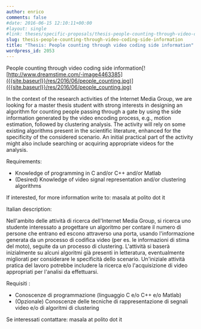 ```yaml
---
author: enrico
comments: false
#date: 2016-06-15 12:10:11+00:00
#layout: single
#link: theses/specific-proposals/thesis-people-counting-through-video-coding-side-information/
slug: thesis-people-counting-through-video-coding-side-information
title: "Thesis: People counting through video coding side information"
wordpress_id: 2053
---
```


People counting through video coding side information[![http://www.dreamstime.com/-image4463385]({{site.baseurl}}/res/2016/06/people_counting.jpg)]({{site.baseurl}}/res/2016/06/people_counting.jpg)

In the context of the research activities of the Internet Media Group, we are looking for a master thesis student with strong interests in designing an algorithm for counting people passing through a gate by using the side information generated by the video encoding process, e.g., motion estimation, followed by clustering analysis. The activity will rely on some existing algorithms present in the scientific literature, enhanced for the specificity of the considered scenario. An initial practical part of the activity might also include searching or acquiring appropriate videos for the analysis.

Requirements:

- Knowledge of programming in C and/or C++ and/or Matlab
- (Desired) Knowledge of video signal representation and/or clustering algorithms

If interested, for more information write to: masala at polito dot it

Italian description:

Nell'ambito delle attività di ricerca dell'Internet Media Group, si ricerca uno studente interessato a progettare un algoritmo per contare il numero di persone che entrano ed escono attraverso una porta, usando l'informazione generata da un processo di codifica video (per es. le informazioni di stima del moto), seguite da un processo di clustering. L'attività si baserà inizialmente su alcuni algoritmi già presenti in letteratura, eventualmente migliorati per considerare le specificità dello scenario. Un'iniziale attività pratica del lavoro potrebbe includere la ricerca e/o l'acquisizione di video appropriati per l'analisi da effettuarsi.

Requisiti :

- Conoscenze di programmazione (linguaggio C e/o C++ e/o Matlab)
- (Opzionale) Conoscenze delle tecniche di rappresentazione di segnali video e/o di algoritmi di clustering

Se interessati contattare: masala at polito dot it

